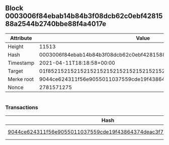 ## Block 0003006f84ebab14b84b3f08dcb62c0ebf4281588a2544b2740bbe88f4a4017e

Attribute | Value
--- | ---
Height | 11513
Hash | 0003006f84ebab14b84b3f08dcb62c0ebf4281588a2544b2740bbe88f4a4017e
Timestamp | 2021-04-11T18:18:58+00:00
Target | 01f8521521521521521521521521521521521521521521521521521521521521
Merke root | 9044ce624311f56e9055011037559cde19f43864374deac3f78db6613e35a376
Nonce | 2781571275

```

```

### Transactions

Hash | Amount
--- | ---
[9044ce624311f56e9055011037559cde19f43864374deac3f78db6613e35a376](9044ce624311f56e9055011037559cde19f43864374deac3f78db6613e35a376.md) | 10.00000000 SKEPTI 
